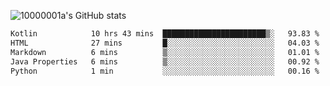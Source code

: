 ![10000001a's GitHub stats](https://github-readme-stats.vercel.app/api?username=10000001a&show_icons=true&theme=onedark&count_private=true)

<!-- [![Top Langs](https://github-readme-stats.vercel.app/api/top-langs/?username=10000001a&layout=compact&theme=onedark&langs_count=5)](https://github.com/anuraghazra/github-readme-stats) -->
<!--
**10000001a/10000001a** is a ✨ _special_ ✨ repository because its `README.md` (this file) appears on your GitHub profile.

Here are some ideas to get you started:

- 🔭 I’m currently working on ...
- 🌱 I’m currently learning ...
- 👯 I’m looking to collaborate on ...
- 🤔 I’m looking for help with ...
- 💬 Ask me about ...
- 📫 How to reach me: ...
- 😄 Pronouns: ...
- ⚡ Fun fact: ...
-->

<!--START_SECTION:waka-->

```txt
Kotlin            10 hrs 43 mins  ███████████████████████▒░   93.83 %
HTML              27 mins         █░░░░░░░░░░░░░░░░░░░░░░░░   04.03 %
Markdown          6 mins          ▒░░░░░░░░░░░░░░░░░░░░░░░░   01.01 %
Java Properties   6 mins          ▒░░░░░░░░░░░░░░░░░░░░░░░░   00.92 %
Python            1 min           ░░░░░░░░░░░░░░░░░░░░░░░░░   00.16 %
```

<!--END_SECTION:waka-->
